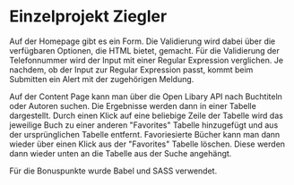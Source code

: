 # Einzelprojekt Ziegler

Auf der Homepage gibt es ein Form. Die Validierung wird dabei über die verfügbaren Optionen, die HTML bietet, gemacht. Für die Validierung der Telefonnummer wird der Input mit einer Regular Expression verglichen. Je nachdem, ob der Input zur Regular Expression passt, kommt beim Submitten ein Alert mit der zugehörigen Meldung.

Auf der Content Page kann man über die Open Libary API nach Buchtiteln oder Autoren suchen. Die Ergebnisse werden dann in einer Tabelle dargestellt. Durch einen Klick auf eine beliebige Zeile der Tabelle wird das jeweilige Buch zu einer anderen "Favorites" Tabelle hinzugefügt und aus der ursprünglichen Tabelle entfernt. Favoriesierte Bücher kann man dann wieder über einen Klick aus der "Favorites" Tabelle löschen. Diese werden dann wieder unten an die Tabelle aus der Suche angehängt.

Für die Bonuspunkte wurde Babel und SASS verwendet.
